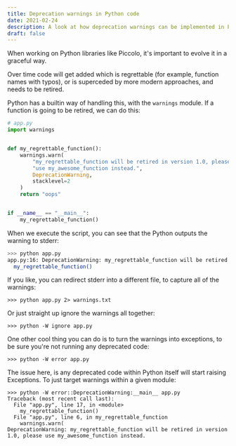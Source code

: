 ```yaml
---
title: Deprecation warnings in Python code
date: 2021-02-24
description: A look at how deprecation warnings can be implemented in Python code.
draft: false
---
```


When working on Python libraries like Piccolo, it's important to evolve it in a graceful way.

Over time code will get added which is regrettable (for example, function names with typos), or is superceded by more modern approaches, and needs to be retired.

Python has a builtin way of handling this, with the `warnings` module. If a function is going to be retired, we can do this:

```python
# app.py
import warnings


def my_regrettable_function():
    warnings.warn(
        "my_regrettable_function will be retired in version 1.0, please "
        "use my_awesome_function instead.",
        DeprecationWarning,
        stacklevel=2
    )
    return "oops"


if __name__ == "__main__":
    my_regrettable_function()

```

When we execute the script, you can see that the Python outputs the warning to stderr:

```bash
>>> python app.py
app.py:16: DeprecationWarning: my_regrettable_function will be retired in version 1.0, please use my_awesome_function instead.
  my_regrettable_function()
```

If you like, you can redirect stderr into a different file, to capture all of the warnings:

```
>>> python app.py 2> warnings.txt
```

Or just straight up ignore the warnings all together:

```
>>> python -W ignore app.py
```

One other cool thing you can do is to turn the warnings into exceptions, to be sure you're not running any deprecated code:

```
>>> python -W error app.py

```

The issue here, is any deprecated code within Python itself will start raising Exceptions. To just target warnings within a given module:

```
>>> python -W error::DeprecationWarning:__main__ app.py
Traceback (most recent call last):
  File "app.py", line 17, in <module>
    my_regrettable_function()
  File "app.py", line 6, in my_regrettable_function
    warnings.warn(
DeprecationWarning: my_regrettable_function will be retired in version 1.0, please use my_awesome_function instead.
```
